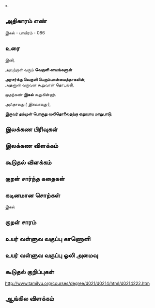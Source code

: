 உ


## அதிகாரம் எண்

இகல் - பாயிரம் - 086	
## உரை

இனி,  

அவற்றாள் வரும் **வெகுளி காமங்களுள்**  

**அரசர்க்கு வெகுளி பெரும்பான்மைத்தாகலின்**,  
அதனான் வருவன கூறுவான் தொடங்கி,  

முதற்கண் **இகல்** கூறுகின்றார்.  

அஃதாவது _( இகலாவது )_,  

**இருவர் தம்முள் பொருது வலிதொலைதற்கு ஏதுவாய மாறுபாடு**.

## இலக்கண பிரிவுகள் 


## இலக்கண விளக்கம்


## கூடுதல் விளக்கம்


## குறள் சார்ந்த கதைகள் 


## கடினமான சொற்கள்
இகல் 

## குறள் சாரம் 


## உயர் வள்ளுவ வகுப்பு காணொளி


## உயர் வள்ளுவ வகுப்பு ஒலி அமைவு 


## கூடுதல் குறிப்புகள்

http://www.tamilvu.org/courses/degree/d021/d0214/html/d0214222.htm 
## ஆங்கில விளக்கம்

